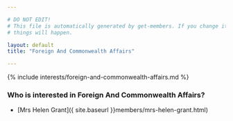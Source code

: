 ```yaml
---

# DO NOT EDIT!
# This file is automatically generated by get-members. If you change it, bad
# things will happen.

layout: default
title: "Foreign And Commonwealth Affairs"

---
```


{% include interests/foreign-and-commonwealth-affairs.md %}

### Who is interested in Foreign And Commonwealth Affairs?


* [Mrs Helen Grant]({ site.baseurl }}members/mrs-helen-grant.html)
